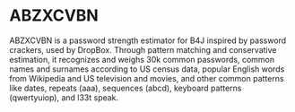 # ABZXCVBN
ABZXCVBN is a password strength estimator for B4J inspired by password crackers, used by DropBox. Through pattern matching and conservative estimation, it recognizes and weighs 30k common passwords, common names and surnames according to US census data, popular English words from Wikipedia and US television and movies, and other common patterns like dates, repeats (aaa), sequences (abcd), keyboard patterns (qwertyuiop), and l33t speak.
